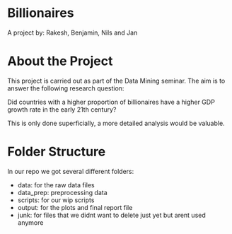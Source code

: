 # Billionaires
A project by: Rakesh, Benjamin, Nils and Jan

# About the Project
This project is carried out as part of the Data Mining seminar. The aim is to answer the following research question:

Did countries with a higher proportion of billionaires have a higher GDP growth rate in the early 21th century?

This is only done superficially, a more detailed analysis would be valuable.

# Folder Structure
In our repo we got several different folders:
* data: for the raw data files
* data_prep: preprocessing data
* scripts: for our wip scripts
* output: for the plots and final report file
* junk: for files that we didnt want to delete just yet but arent used anymore
